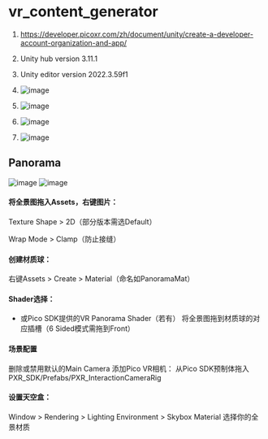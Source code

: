 # vr_content_generator

1. https://developer.picoxr.com/zh/document/unity/create-a-developer-account-organization-and-app/
2. Unity hub version 3.11.1
3. Unity editor version 2022.3.59f1

4. ![image](https://github.com/user-attachments/assets/6e3ec543-8cd1-4ba8-b708-9bef9280f2d0)
5. ![image](https://github.com/user-attachments/assets/0b914031-4359-4399-949e-3ca22171eb96)
6. ![image](https://github.com/user-attachments/assets/90168588-653a-4fb3-a974-05568c9d146a)
7. ![image](https://github.com/user-attachments/assets/c884e487-486b-4421-9965-48fb77edcc3e)


## Panorama
![image](https://github.com/user-attachments/assets/ef1068e6-62f9-4fef-bb8d-7b1900fc342c)
![image](https://github.com/user-attachments/assets/7cb715d2-9945-4f14-890e-856e91e1db58)

#### 将全景图拖入Assets，右键图片：

Texture Shape > 2D（部分版本需选Default）

Wrap Mode > Clamp（防止接缝）

#### 创建材质球：

右键Assets > Create > Material（命名如PanoramaMat）

#### Shader选择：
- 或Pico SDK提供的VR Panorama Shader（若有）
将全景图拖到材质球的对应插槽（6 Sided模式需拖到Front）

#### 场景配置
删除或禁用默认的Main Camera
添加Pico VR相机：
从Pico SDK预制体拖入PXR_SDK/Prefabs/PXR_InteractionCameraRig

#### 设置天空盒：
Window > Rendering > Lighting
Environment > Skybox Material 选择你的全景材质
